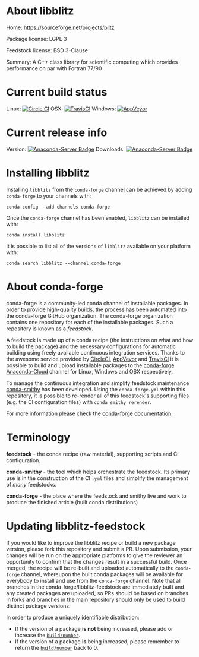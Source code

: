 About libblitz
==============

Home: https://sourceforge.net/projects/blitz

Package license: LGPL 3

Feedstock license: BSD 3-Clause

Summary: A C++ class library for scientific computing which provides performance on par with Fortran 77/90



Current build status
====================

Linux: [![Circle CI](https://circleci.com/gh/conda-forge/libblitz-feedstock.svg?style=shield)](https://circleci.com/gh/conda-forge/libblitz-feedstock)
OSX: [![TravisCI](https://travis-ci.org/conda-forge/libblitz-feedstock.svg?branch=master)](https://travis-ci.org/conda-forge/libblitz-feedstock)
Windows: [![AppVeyor](https://ci.appveyor.com/api/projects/status/github/conda-forge/libblitz-feedstock?svg=True)](https://ci.appveyor.com/project/conda-forge/libblitz-feedstock/branch/master)

Current release info
====================
Version: [![Anaconda-Server Badge](https://anaconda.org/conda-forge/libblitz/badges/version.svg)](https://anaconda.org/conda-forge/libblitz)
Downloads: [![Anaconda-Server Badge](https://anaconda.org/conda-forge/libblitz/badges/downloads.svg)](https://anaconda.org/conda-forge/libblitz)

Installing libblitz
===================

Installing `libblitz` from the `conda-forge` channel can be achieved by adding `conda-forge` to your channels with:

```
conda config --add channels conda-forge
```

Once the `conda-forge` channel has been enabled, `libblitz` can be installed with:

```
conda install libblitz
```

It is possible to list all of the versions of `libblitz` available on your platform with:

```
conda search libblitz --channel conda-forge
```


About conda-forge
=================

conda-forge is a community-led conda channel of installable packages.
In order to provide high-quality builds, the process has been automated into the
conda-forge GitHub organization. The conda-forge organization contains one repository
for each of the installable packages. Such a repository is known as a *feedstock*.

A feedstock is made up of a conda recipe (the instructions on what and how to build
the package) and the necessary configurations for automatic building using freely
available continuous integration services. Thanks to the awesome service provided by
[CircleCI](https://circleci.com/), [AppVeyor](http://www.appveyor.com/)
and [TravisCI](https://travis-ci.org/) it is possible to build and upload installable
packages to the [conda-forge](https://anaconda.org/conda-forge)
[Anaconda-Cloud](http://docs.anaconda.org/) channel for Linux, Windows and OSX respectively.

To manage the continuous integration and simplify feedstock maintenance
[conda-smithy](http://github.com/conda-forge/conda-smithy) has been developed.
Using the ``conda-forge.yml`` within this repository, it is possible to re-render all of
this feedstock's supporting files (e.g. the CI configuration files) with ``conda smithy rerender``.

For more information please check the [conda-forge documentation](https://conda-forge.org/docs/).

Terminology
===========

**feedstock** - the conda recipe (raw material), supporting scripts and CI configuration.

**conda-smithy** - the tool which helps orchestrate the feedstock.
                   Its primary use is in the construction of the CI ``.yml`` files
                   and simplify the management of *many* feedstocks.

**conda-forge** - the place where the feedstock and smithy live and work to
                  produce the finished article (built conda distributions)


Updating libblitz-feedstock
===========================

If you would like to improve the libblitz recipe or build a new
package version, please fork this repository and submit a PR. Upon submission,
your changes will be run on the appropriate platforms to give the reviewer an
opportunity to confirm that the changes result in a successful build. Once
merged, the recipe will be re-built and uploaded automatically to the
`conda-forge` channel, whereupon the built conda packages will be available for
everybody to install and use from the `conda-forge` channel.
Note that all branches in the conda-forge/libblitz-feedstock are
immediately built and any created packages are uploaded, so PRs should be based
on branches in forks and branches in the main repository should only be used to
build distinct package versions.

In order to produce a uniquely identifiable distribution:
 * If the version of a package **is not** being increased, please add or increase
   the [``build/number``](http://conda.pydata.org/docs/building/meta-yaml.html#build-number-and-string).
 * If the version of a package **is** being increased, please remember to return
   the [``build/number``](http://conda.pydata.org/docs/building/meta-yaml.html#build-number-and-string)
   back to 0.